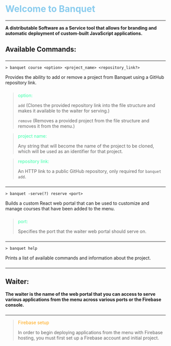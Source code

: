 # <span style="color:#8accee">Welcome to Banquet</span>

---

**A distributable Software as a Service tool that allows for branding and automatic 
deployment of custom-built JavaScript applications.**


## Available Commands:
###

---

```shell
> banquet course <option> <project_name> <repository_link?>
```
Provides the ability to add or remove a project from Banquet using a GitHub repository
link.
###

> <span style="color:#37ffa7">option:</span> 
> 
> ```add``` (Clones the provided repository link into the file structure and makes it
> available to the waiter for serving.)
> 
> ```remove``` (Removes a provided project from the file structure and removes it from
> the menu.)

> <span style="color:#37ffa7">project name:</span>
> 
> Any string that will become the name of the project to be cloned, which will be used
> as an identifier for that project.

> <span style="color:#37ffa7">repository link:</span>
> 
> An HTTP link to a public GitHub repository, only required for ```banquet add```.
###

---

```shell
> banquet -serve(?) reserve <port>
```
Builds a custom React web portal that can be used to customize and manage courses 
that have been added to the menu.
###

> <span style="color:#37ffa7">port:</span>
>
> Specifies the port that the waiter web portal should serve on.
###

---

```shell
> banquet help
```
Prints a list of available commands and information about the project.
###

---
###

## Waiter:
**The waiter is the name of the web portal that you can access to serve various
applications from the menu across various ports or the Firebase console.**
###

---
> <span style="color:#ffa611">Firebase setup</span>
> 
> In order to begin deploying applications from the menu with Firebase hosting,
> you must first set up a Firebase account and initial project.